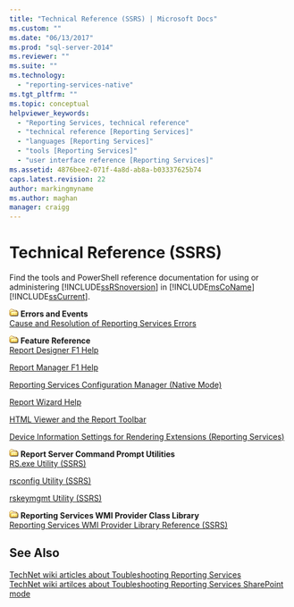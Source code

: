 ```yaml
---
title: "Technical Reference (SSRS) | Microsoft Docs"
ms.custom: ""
ms.date: "06/13/2017"
ms.prod: "sql-server-2014"
ms.reviewer: ""
ms.suite: ""
ms.technology: 
  - "reporting-services-native"
ms.tgt_pltfrm: ""
ms.topic: conceptual
helpviewer_keywords: 
  - "Reporting Services, technical reference"
  - "technical reference [Reporting Services]"
  - "languages [Reporting Services]"
  - "tools [Reporting Services]"
  - "user interface reference [Reporting Services]"
ms.assetid: 4876bee2-071f-4a8d-ab8a-b03337625b74
caps.latest.revision: 22
author: markingmyname
ms.author: maghan
manager: craigg
---
```

# Technical Reference (SSRS)
  Find the tools and PowerShell reference documentation for using or administering [!INCLUDE[ssRSnoversion](../includes/ssrsnoversion-md.md)] in [!INCLUDE[msCoName](../includes/msconame-md.md)] [!INCLUDE[ssCurrent](../includes/sscurrent-md.md)].  
  
 ![Small File Folder Icon](../../2014/integration-services/media/filefolder-small.gif "Small File Folder Icon") **Errors and Events**  
 [Cause and Resolution of Reporting Services Errors](troubleshooting/cause-and-resolution-of-reporting-services-errors.md)  
  
 ![Small File Folder Icon](../../2014/integration-services/media/filefolder-small.gif "Small File Folder Icon") **Feature Reference**  
 [Report Designer F1 Help](tools/report-designer-f1-help.md)  
  
 [Report Manager F1 Help](../../2014/reporting-services/report-manager-f1-help.md)  
  
 [Reporting Services Configuration Manager &#40;Native Mode&#41;](../sql-server/install/reporting-services-configuration-manager-native-mode.md)  
  
 [Report Wizard Help](../../2014/reporting-services/report-wizard-help.md)  
  
 [HTML Viewer and the Report Toolbar](html-viewer-and-the-report-toolbar.md)  
  
 [Device Information Settings for Rendering Extensions &#40;Reporting Services&#41;](device-information-settings-for-rendering-extensions-reporting-services.md)  
  
 ![Small File Folder Icon](../../2014/integration-services/media/filefolder-small.gif "Small File Folder Icon") **Report Server Command Prompt Utilities**  
 [RS.exe Utility &#40;SSRS&#41;](tools/rs-exe-utility-ssrs.md)  
  
 [rsconfig Utility &#40;SSRS&#41;](tools/rsconfig-utility-ssrs.md)  
  
 [rskeymgmt Utility &#40;SSRS&#41;](tools/rskeymgmt-utility-ssrs.md)  
  
 ![Small File Folder Icon](../../2014/integration-services/media/filefolder-small.gif "Small File Folder Icon") **Reporting Services WMI Provider Class Library**  
 [Reporting Services WMI Provider Library Reference &#40;SSRS&#41;](wmi-provider-library-reference/reporting-services-wmi-provider-library-reference-ssrs.md)  
  
## See Also  
 [TechNet wiki articles about Toubleshooting Reporting Services](http://go.microsoft.com/fwlink/?LinkID=209153)   
 [TechNet wiki artilces about Toubleshooting Reporting Services SharePoint mode](http://go.microsoft.com/fwlink/?LinkID=209158)  
  
  

